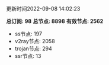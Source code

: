 更新时间2022-09-08 14:02:23

**总订阅: 98**
**总节点: 8898**
**有效节点: 2562**
- ss节点: 197
- v2ray节点: 2058
- trojan节点: 294
- ssr节点: 13
